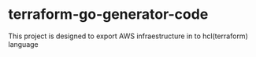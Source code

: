 # terraform-go-generator-code
This project is designed to export AWS infraestructure in to hcl(terraform) language
